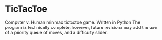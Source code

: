# TicTacToe
Computer v. Human minimax tictactoe game. Written in Python
The program is technically complete; however, future revisions may add the use of a priority queue of moves, and a difficulty slider. 
